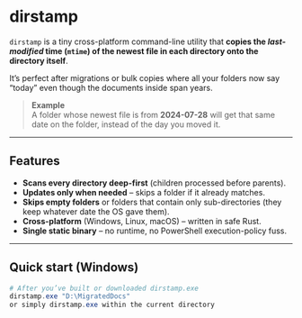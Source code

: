 # dirstamp

`dirstamp` is a tiny cross-platform command-line utility that **copies the
_last-modified_ time (`mtime`) of the newest **file** in each directory onto
the directory itself**.

It’s perfect after migrations or bulk copies where all your folders now say
“today” even though the documents inside span years.

> **Example**  
> A folder whose newest file is from **2024-07-28** will get that same date on
> the folder, instead of the day you moved it.

---

## Features

* **Scans every directory deep-first** (children processed before parents).
* **Updates only when needed** – skips a folder if it already matches.
* **Skips empty folders** or folders that contain only sub-directories
  (they keep whatever date the OS gave them).
* **Cross-platform** (Windows, Linux, macOS) – written in safe Rust.
* **Single static binary** – no runtime, no PowerShell execution-policy fuss.

---

## Quick start (Windows)

```powershell
# After you’ve built or downloaded dirstamp.exe
dirstamp.exe "D:\MigratedDocs"
or simply dirstamp.exe within the current directory
